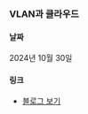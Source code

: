 ### VLAN과 클라우드

#### 날짜

2024년 10월 30일

#### 링크

- [블로그 보기](https://s0okju.github.io/p/cloud-network-1/)
